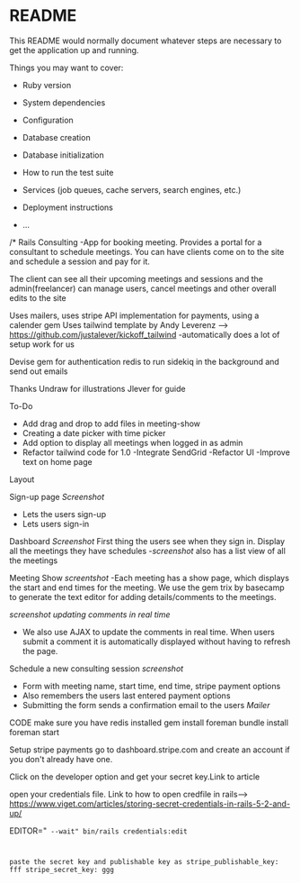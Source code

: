 # README

This README would normally document whatever steps are necessary to get the
application up and running.

Things you may want to cover:

* Ruby version

* System dependencies

* Configuration

* Database creation

* Database initialization

* How to run the test suite

* Services (job queues, cache servers, search engines, etc.)

* Deployment instructions

* ...

/*
Rails Consulting
-App for booking meeting. Provides a portal for a consultant to schedule meetings. You can have clients come on to the site and schedule a session and pay for it. 

The client can see all their upcoming meetings and sessions and the admin(freelancer) can manage users, cancel meetings and other overall edits to the site



Uses mailers, uses stripe API implementation for payments, using a calender gem
Uses tailwind template by Andy Leverenz --> https://github.com/justalever/kickoff_tailwind
-automatically does a lot of setup work for us

Devise gem for authentication
redis to run sidekiq in the background and send out emails 

Thanks
Undraw for illustrations
Jlever for guide


To-Do
- Add drag and drop to add files in meeting-show
- Creating a date picker with time picker
- Add option to display all meetings when logged in as admin
- Refactor tailwind code for 1.0
-Integrate SendGrid
-Refactor UI
-Improve text on home page



Layout

Sign-up page *Screenshot*
- Lets the users sign-up
- Lets users sign-in

Dashboard *Screenshot*
First thing the users see when they sign in. Display all the meetings they have schedules
-*screenshot* also has a list view of all the meetings

Meeting Show *screentshot*
-Each meeting has a show page, which displays the start and end times for the meeting. We use the gem trix by basecamp to generate the text editor for adding details/comments to the meetings.

*screenshot updating comments in real time*
- We also use AJAX to update the comments in real time. When users submit a comment it is automatically displayed without having to refresh the page.


Schedule a new consulting session *screenshot*
- Form with meeting name, start time, end time, stripe payment options
- Also remembers the users last entered payment options 
- Submitting the form sends a confirmation email to the users *Mailer*




CODE
make sure you have redis installed
gem install foreman
bundle install
foreman start


Setup stripe payments
go to dashboard.stripe.com and create an account if you don't already have one.

Click on the developer option and get your secret key.Link to article

open your credentials file. Link to how to open credfile in rails--> https://www.viget.com/articles/storing-secret-credentials-in-rails-5-2-and-up/


EDITOR="<code> --wait" bin/rails credentials:edit


paste the secret key and publishable key as
stripe_publishable_key: fff
stripe_secret_key: ggg